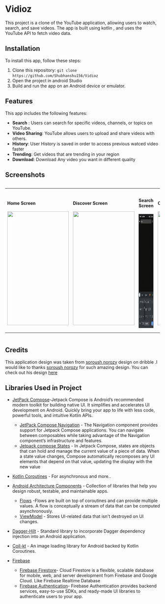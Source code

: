 # Vidioz

This project is a clone of the YouTube application, allowing users to watch, search, and
save videos. The app is built using kotlin , and uses the YouTube API to fetch video data.

## Installation

To install this app, follow these steps:

1. Clone this repository: `git clone https://github.com/Shubhanshu156/Vidioz`
2. Open the project in android Studio
3. Build and run the app on an Android device or emulator.

## Features

This app includes the following features:

- **Search** : Users can search for specific videos, channels, or topics on YouTube.
- **Video Sharing**: YouTube allows users to upload and share videos with others.
- **History**: User History is saved in order to access previous watced video faster
- **Trending**: Get videos that are trending in your region
- **Download**: Download Any video you want in different quality

## Screenshots

<div style="overflow-x: auto;">
    <table>
    <tr>
        <td>
            <h4>Home Screen</h4>
            <img src="https://raw.githubusercontent.com/Shubhanshu156/Vidioz/master/home.gif" height="370" width="200">
        </td>
        <td>
            <h4>Discover Screen</h4>
            <img src="https://raw.githubusercontent.com/Shubhanshu156/Vidioz/master/discover.gif" height="370" width="200">
        </td>
        <td>
            <h4>Search Screen</h4>
            <img src="https://raw.githubusercontent.com/Shubhanshu156/Vidioz/master/search.gif" height="370" width="200">
        </td>
        <td>
            <h4>Channel Screen</h4>
            <img src="https://raw.githubusercontent.com/Shubhanshu156/Vidioz/master/videoplay.gif" height="370" width="200">
        </td>
        <td>
            <h4>Channel Screen Screen</h4>
            <img src="https://raw.githubusercontent.com/Shubhanshu156/Vidioz/master/channel.gif" height="370" width="200">
        </td>
        <td>
            <h4>History Screen</h4>
            <img src="https://raw.githubusercontent.com/Shubhanshu156/Vidioz/master/history.gif" height="370" width="200">
        </td>
    </tr>
    </table>
</div>

## Credits

This application design was taken from [soroush norozy](https://dribbble.com/soroushnrz) design on dribble .I would like to thanks [soroush norozy](https://dribbble.com/soroushnrz) for such amazing design.
You can check out his design [here](https://dribbble.com/shots/19387285-YouTube-App-Redesign-Concept)

## Libraries Used in Project

- [JetPack Compose](https://developer.android.com/jetpack/compose?gclsrc=ds&gclsrc=ds)-Jetpack Compose is Android’s recommended modern toolkit for building native UI. It simplifies and accelerates UI development on Android. Quickly bring your app to life with less code, powerful tools, and intuitive Kotlin APIs.
  - [JetPack Compose Navigation](https://developer.android.com/jetpack/compose/navigation) - The Navigation component provides support for Jetpack Compose applications. You can navigate between composables while taking advantage of the Navigation component’s infrastructure and features.
  - [Jetpack compose States](https://developer.android.com/jetpack/compose/state) - In Jetpack Compose, states are objects that can hold and manage the current value of a piece of data. When a state value changes, Compose automatically recomposes any UI elements that depend on that value, updating the display with the new value
- [Kotlin Coroutines](https://kotlinlang.org/docs/reference/coroutines-overview.html) - For asynchronous and more..
- [Android Architecture Components](https://developer.android.com/topic/libraries/architecture) - Collection of libraries that help you design robust, testable, and maintainable apps.

  - [Flows](https://developer.android.com/kotlin/flow) -Flows are built on top of coroutines and can provide multiple values. A flow is conceptually a stream of data that can be computed asynchronously.
  - [ViewModel](https://developer.android.com/topic/libraries/architecture/viewmodel) - Stores UI-related data that isn't destroyed on UI changes.

- [Dagger-Hilt](https://dagger.dev/hilt/) - Standard library to incorporate Dagger dependency injection into an Android application.

- [Coil-kt](https://coil-kt.github.io/coil/compose/) - An image loading library for Android backed by Kotlin Coroutines.
- [Firebase](https://firebase.google.com/)
  - [Firebase Firestore](https://firebase.google.com/docs/firestore)- Cloud Firestore is a flexible, scalable database for mobile, web, and server development from Firebase and Google Cloud. Like Firebase Realtime Database
  - [Firebase Authentication](https://firebase.google.com/docs/auth/android/start)- Firebase Authentication provides backend services, easy-to-use SDKs, and ready-made UI libraries to authenticate users to your app.
